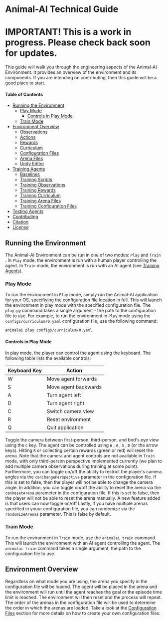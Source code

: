 # Animal-AI Technical Guide

# IMPORTANT! This is a work in progress. Please check back soon for updates.

This guide will walk you through the engineering aspects of the Animal-AI Environment. It provides an overview of the environment and its components. If you are intending on contributing, then this guide will be a good place to start.


#### Table of Contents

* [Running the Environment](#running-the-environment)
  + [Play Mode](#play-mode)
      - [Controls in Play Mode](#controls-in-play-mode)
  + [Train Mode](#train-mode)
* [Environment Overview](#environment-overview)
   - [Observations](#observations)
   - [Actions](#actions)
   - [Rewards](#rewards)
   - [Curriculum](#curriculum)
   - [Configuration Files](#configuration-files)
   - [Arena Files](#arena-files)
   - [Unity Editor](#unity-editor)
* [Training Agents](#training-agents)
   - [Baselines](#baselines)
   - [Training Scripts](#training-scripts)
   - [Training Observations](#training-observations)
   - [Training Rewards](#training-rewards)
   - [Training Curriculum](#training-curriculum)
   - [Training Arena Files](#training-arena-files)
   - [Training Configuration Files](#training-configuration-files)
* [Testing Agents](#testing-agents)
* [Contributing](#contributing)
* [Citation](#citation)
* [License](#license)

## Running the Environment

The Animal-AI Environment can be run in one of two modes: `Play` and `Train` . In `Play` mode, the environment is run with a human player controlling the agent. In `Train` mode, the environment is run with an AI agent (see [Training Agents](#training-agents)). 

### Play Mode

To run the environment in `Play` mode, simply run the Animal-AI application for your OS, specifiying the configuration file location in full. This will launch the environment in play mode with the specified configuration file. The `play.py` command takes a single argument - the path to the configuration file to use. For example, to run the environment in `Play` mode using the `configs/curriculum/0.yaml` configuration file, use the following command:

```bash
animalai play configs/curriculum/0.yaml
```

#### Controls in Play Mode

In play mode, the player can control the agent using the keyboard. The following table lists the available controls:

| Keyboard Key | Action               |
| ------------ | -------------------- |
| W            | Move agent forwards  |
| S            | Move agent backwards |
| A            | Turn agent left      |
| D            | Turn agent right     |
| C            | Switch camera view   |
| R            | Reset environment    |
| Q            | Quit application     |

Toggle the camera between first-person, third-person, and bird's eye view using the `C` key. The agent can be controlled using `W` , `A` , `S` , `D` (or the arrow keys). Hitting `R` or collecting certain rewards (green or red) will reset the arena. Note that the camera and agent controls are not available in `Train` mode, with only third-person perspective implemented currently (we plan to add multiple camera observations during training at some point). Furthermore, you can toggle on/off the ability to restrict the player's camera angles via the `canChangePerspective` parameter in the configuration file. If this is set to false, then the player will not be able to change the camera angle. In addition, you can toggle on/off the ability to reset the arena via the `canResetArena` parameter in the configuration file. If this is set to false, then the player will not be able to reset the arena manually. A new feature added is that users can now toggle on/off Lastly, if you have multiple arenas specified in youur configuration file, you can randomize via the `randomizeArenas` parameter. This is false by default.

### Train Mode

To run the environment in `Train` mode, use the `animalai train` command. This will launch the environment with an AI agent controlling the agent. The `animalai train` command takes a single argument, the path to the configuration file to use. 

## Environment Overview

Regardless on what mode you are using, the arena you specify in the configuration file will be loaded. The agent will be placed in the arena and the environment will run until the agent reaches the goal or the episode time limit is reached. The environment will then reset and the process will repeat. The order of the arenas in the configuration file will be used to determine the order in which the arenas are loaded. Take a look at the [Configuration Files](#configuration-files) section for more details on how to create your own configuration files.
